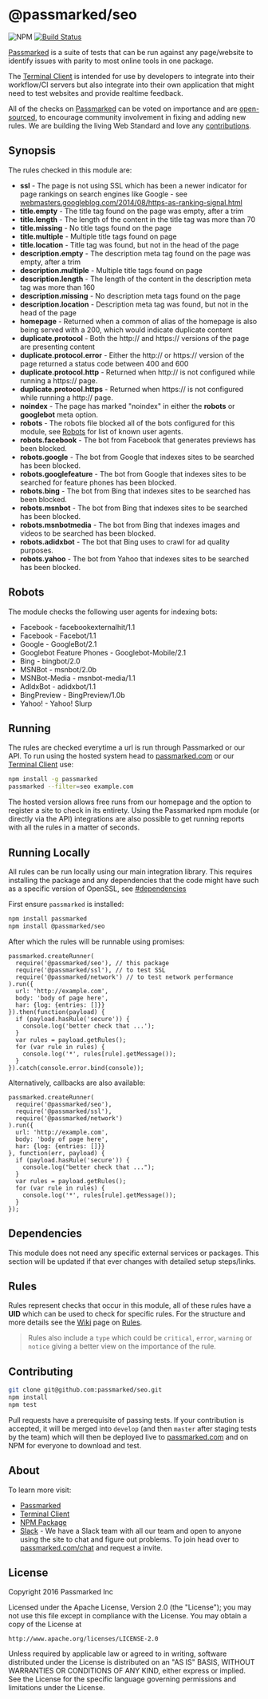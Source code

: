 # @passmarked/seo

![NPM](https://img.shields.io/npm/dt/@passmarked/seo.svg) [![Build Status](https://travis-ci.org/passmarked/seo.svg)](https://travis-ci.org/passmarked/seo)

[Passmarked](http://passmarked.com) is a suite of tests that can be run against any page/website to identify issues with parity to most online tools in one package.

The [Terminal Client](http://npmjs.org/package/passmarked) is intended for use by developers to integrate into their workflow/CI servers but also integrate into their own application that might need to test websites and provide realtime feedback.

All of the checks on [Passmarked](http://passmarked.com) can be voted on importance and are [open-sourced](http://github.com/passmarked/suite), to encourage community involvement in fixing and adding new rules. We are building the living Web Standard and love any [contributions](#contributing).

## Synopsis

The rules checked in this module are:

* **ssl** - The page is not using SSL which has been a newer indicator for page rankings on search engines like Google - see [webmasters.googleblog.com/2014/08/https-as-ranking-signal.html](https://webmasters.googleblog.com/2014/08/https-as-ranking-signal.html)
* **title.empty** - The title tag found on the page was empty, after a trim
* **title.length** - The length of the content in the title tag was more than 70
* **title.missing** - No title tags found on the page
* **title.multiple** - Multiple title tags found on page
* **title.location** - Title tag was found, but not in the head of the page
* **description.empty** - The description meta tag found on the page was empty, after a trim
* **description.multiple** - Multiple title tags found on page
* **description.length** - The length of the content in the description meta tag was more than 160
* **description.missing** - No description meta tags found on the page
* **description.location** - Description meta tag was found, but not in the head of the page
* **homepage** - Returned when a common of alias of the homepage is also being served with a 200, which would indicate duplicate content
* **duplicate.protocol** - Both the http:// and https:// versions of the page are presenting content
* **duplicate.protocol.error** - Either the http:// or https:// version of the page returned a status code between 400 and 600
* **duplicate.protocol.http** - Returned when http:// is not configured while running a https:// page.
* **duplicate.protocol.https** - Returned when https:// is not configured while running a http:// page.
* **noindex** - The page has marked "noindex" in either the **robots** or **googlebot** meta option.
* **robots** - The robots file blocked all of the bots configured for this module, see [Robots](#robots) for list of known user agents.
* **robots.facebook** - The bot from Facebook that generates previews has been blocked.
* **robots.google** - The bot from Google that indexes sites to be searched has been blocked.
* **robots.googlefeature** - The bot from Google that indexes sites to be searched for feature phones has been blocked.
* **robots.bing** - The bot from Bing that indexes sites to be searched has been blocked.
* **robots.msnbot** - The bot from Bing that indexes sites to be searched has been blocked.
* **robots.msnbotmedia** - The bot from Bing that indexes images and videos to be searched has been blocked.
* **robots.adidxbot** - The bot that Bing uses to crawl for ad quality purposes.
* **robots.yahoo** - The bot from Yahoo that indexes sites to be searched has been blocked.

## Robots

The module checks the following user agents for indexing bots:

* Facebook - facebookexternalhit/1.1
* Facebook - Facebot/1.1
* Google - GoogleBot/2.1
* Googlebot Feature Phones - Googlebot-Mobile/2.1
* Bing - bingbot/2.0
* MSNBot - msnbot/2.0b
* MSNBot-Media - msnbot-media/1.1
* AdIdxBot - adidxbot/1.1
* BingPreview - BingPreview/1.0b
* Yahoo! - Yahoo! Slurp

## Running

The rules are checked everytime a url is run through Passmarked or our API. To run using the hosted system head to [passmarked.com](http://passmarked.com) or our [Terminal Client](http://npmjs.org/package/passmarked) use:

```bash
npm install -g passmarked
passmarked --filter=seo example.com
```

The hosted version allows free runs from our homepage and the option to register a site to check in its entirety.
Using the Passmarked npm module (or directly via the API) integrations are also possible to get running reports with all the rules in a matter of seconds.

## Running Locally

All rules can be run locally using our main integration library. This requires installing the package and any dependencies that the code might have such as a specific version of OpenSSL, see [#dependencies](#dependencies)

First ensure `passmarked` is installed:

```bash
npm install passmarked
npm install @passmarked/seo
```

After which the rules will be runnable using promises:

```seo
passmarked.createRunner(
  require('@passmarked/seo'), // this package
  require('@passmarked/ssl'), // to test SSL
  require('@passmarked/network') // to test network performance
).run({
  url: 'http://example.com',
  body: 'body of page here',
  har: {log: {entries: []}}
}).then(function(payload) {
  if (payload.hasRule('secure')) {
    console.log('better check that ...');
  }
  var rules = payload.getRules();
  for (var rule in rules) {
    console.log('*', rules[rule].getMessage());
  }
}).catch(console.error.bind(console));
```

Alternatively, callbacks are also available:

```seo
passmarked.createRunner(
  require('@passmarked/seo'),
  require('@passmarked/ssl'),
  require('@passmarked/network')
).run({
  url: 'http://example.com',
  body: 'body of page here',
  har: {log: {entries: []}}
}, function(err, payload) {
  if (payload.hasRule('secure')) {
    console.log("better check that ...");
  }
  var rules = payload.getRules();
  for (var rule in rules) {
    console.log('*', rules[rule].getMessage());
  }
});
```

## Dependencies

This module does not need any specific external services or packages. This section will be updated if that ever changes with detailed setup steps/links.

## Rules

Rules represent checks that occur in this module, all of these rules have a **UID** which can be used to check for specific rules. For the structure and more details see the [Wiki](https://github.com/passmarked/passmarked/wiki) page on [Rules](https://github.com/passmarked/passmarked/wiki/Create).

> Rules also include a `type` which could be `critical`, `error`, `warning` or `notice` giving a better view on the importance of the rule.

## Contributing

```bash
git clone git@github.com:passmarked/seo.git
npm install
npm test
```

Pull requests have a prerequisite of passing tests. If your contribution is accepted, it will be merged into `develop` (and then `master` after staging tests by the team) which will then be deployed live to [passmarked.com](http://passmarked.com) and on NPM for everyone to download and test.

## About

To learn more visit:

* [Passmarked](http://passmarked.com)
* [Terminal Client](https://www.npmjs.com/package/passmarked)
* [NPM Package](https://www.npmjs.com/package/@passmarked/seo)
* [Slack](http://passmarked.com/chat) - We have a Slack team with all our team and open to anyone using the site to chat and figure out problems. To join head over to [passmarked.com/chat](http://passmarked.com/chat) and request a invite.

## License

Copyright 2016 Passmarked Inc

Licensed under the Apache License, Version 2.0 (the "License");
you may not use this file except in compliance with the License.
You may obtain a copy of the License at

    http://www.apache.org/licenses/LICENSE-2.0

Unless required by applicable law or agreed to in writing, software
distributed under the License is distributed on an "AS IS" BASIS,
WITHOUT WARRANTIES OR CONDITIONS OF ANY KIND, either express or implied.
See the License for the specific language governing permissions and
limitations under the License.
